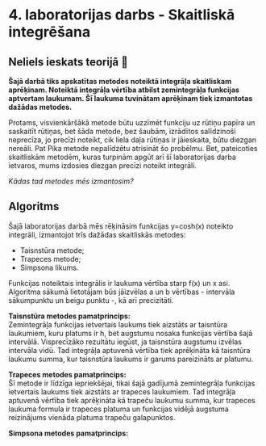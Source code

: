 # 4. laboratorijas darbs -  Skaitliskā integrēšana
## Neliels ieskats teorijā :mag_right:

**Šajā darbā tiks apskatītas metodes noteiktā integrāļa skaitliskam aprēķinam. Noteiktā integrāļa vērtība atbilst zemintegrāļa funkcijas aptvertam laukumam.
Šī laukuma tuvinātam aprēķinam tiek izmantotas dažādas metodes.**  

Protams, visvienkāršākā metode būtu uzzīmēt funkciju uz rūtiņu papīra un saskaitīt rūtiņas, bet šāda metode, bez šaubām, izrādītos salīdzinoši neprecīza, jo precīzi noteikt, cik liela daļa rūtiņas ir jāieskaita, būtu diezgan nereāli. Pat Pika metode nepalīdzētu atrisināt šo probēlmu. Bet, pateicoties skaitliskām metodēm, kuras turpinām apgūt arī šī laboratorijas darba ietvaros, mums izdosies diezgan precīzi noteikt integrāli.  

_Kādas tad metodes mēs izmantosim?_

## Algoritms

Šajā laboratorijas darbā mēs rēķināsim funkcijas y=cosh(x) noteikto integrāli, izmantojot trīs dažādas skaitliskās metodes:  
- Taisnstūra metode;  
- Trapeces metode;  
- Simpsona likums.  

Funkcijas noteiktais integrālis ir laukuma vērtība starp f(x) un x asi. Algoritma sākumā lietotājam būs jāizvēlas a un b vērtības - intervāla sākumpunktu un beigu punktu -, kā arī precizitāti.  

**Taisnstūra metodes pamatprincips:**  
Zemintegrāļa funkcijas ietvertais laukums tiek aizstāts ar taisntūra laukumiem, kuru platums ir h, bet augstumu nosaka funkcijas vērtība šajā intervālā. Visprecīzāko rezultātu iegūst, ja taisnstūra augstumu izvēlas intervāla vidū. Tad integrāļa aptuvenā vērtība tiek aprēķināta kā taisntūra laukumu summa, kur taisnstūra laukums ir garums pareizināts ar platumu. 

**Trapeces metodes pamatprincips:**  
Šī metode ir līdzīga iepriekšējai, tikai šajā gadījumā zemintegrāļa funkcijas ietvertais laukums tiek aizstāts ar trapeces laukumiem. Tad integrāļa aptuvenā vērtība tiek aprēķināta kā trapeču laukumu summa, kur trapeces laukuma formula ir trapeces platuma un funkcijas vidējā augstuma reizinājums vienāda platuma trapeču galapunktos.  

**Simpsona metodes pamatprincips:**
